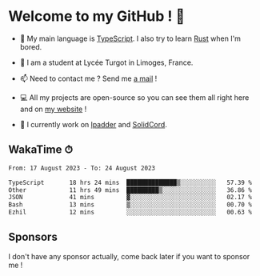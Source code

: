 # Welcome to my GitHub ! 🌃

- 🔭 My main language is [TypeScript](https://www.typescriptlang.org/). I also try to learn [Rust](https://www.rust-lang.org/) when I'm bored. 

- 🌱 I am a student at Lycée Turgot in Limoges, France.

- 📫 Need to contact me ? Send me <a href="mailto:mikkel@milescode.dev">a mail</a> !

- 💻 All my projects are open-source so you can see them all right here and on <a href="https://www.vexcited.ml">my website</a> !

- 👀 I currently work on [lpadder](https://github.com/Vexcited/lpadder) and [SolidCord](https://github.com/Vexcited/SolidCord).

## WakaTime ⏱

<!--START_SECTION:waka-->

```txt
From: 17 August 2023 - To: 24 August 2023

TypeScript       18 hrs 24 mins  ██████████████▒░░░░░░░░░░   57.39 %
Other            11 hrs 49 mins  █████████▒░░░░░░░░░░░░░░░   36.86 %
JSON             41 mins         ▓░░░░░░░░░░░░░░░░░░░░░░░░   02.17 %
Bash             13 mins         ▒░░░░░░░░░░░░░░░░░░░░░░░░   00.70 %
Ezhil            12 mins         ░░░░░░░░░░░░░░░░░░░░░░░░░   00.63 %
```

<!--END_SECTION:waka-->

## Sponsors

I don't have any sponsor actually, come back later if you want to sponsor me !
